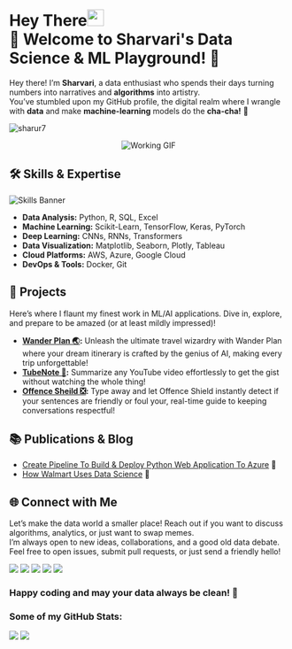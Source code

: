 # Hey There<img src="https://github.com/sharur7/sharur7-profile-readme/blob/master/wave.gif" width="30px"><br>🌟 Welcome to Sharvari's Data Science & ML Playground! 🌟
Hey there! I’m **Sharvari**, a data enthusiast who spends their days turning numbers into narratives and **algorithms** into artistry. <br>
You’ve stumbled upon my GitHub profile, the digital realm where I wrangle with **data** and make **machine-learning** models do the **cha-cha!** 💃

<p align="left"> <img src="https://komarev.com/ghpvc/?username=sharur7" alt="sharur7" /> </p> 

<div align="center">
  <img src="https://user-images.githubusercontent.com/74038190/212747903-e9bdf048-2dc8-41f9-b973-0e72ff07bfba.gif" alt="Working GIF"/>
</div>


## 🛠️ Skills & Expertise
![Skills Banner](https://github.com/Anmol-Baranwal/Cool-GIFs-For-GitHub/assets/74038190/d48893bd-0757-481c-8d7e-ba3e163feae7)
- **Data Analysis:** Python, R, SQL, Excel 
- **Machine Learning:** Scikit-Learn, TensorFlow, Keras, PyTorch 
- **Deep Learning:** CNNs, RNNs, Transformers 
- **Data Visualization:** Matplotlib, Seaborn, Plotly, Tableau 
- **Cloud Platforms:** AWS, Azure, Google Cloud 
- **DevOps & Tools:** Docker, Git

## 🚀 Projects

Here’s where I flaunt my finest work in ML/AI applications. Dive in, explore, and prepare to be amazed (or at least mildly impressed)!

- **[Wander Plan 🌏](https://wanderplan.streamlit.app/):** Unleash the ultimate travel wizardry with Wander Plan where your dream itinerary is crafted by the genius of AI, making every trip unforgettable!
- **[TubeNote 📝](https://tubenote.streamlit.app/):** Summarize any YouTube video effortlessly to get the gist without watching the whole thing!
- **[Offence Sheild ❎](https://offenceshield.vercel.app/):** Type away and let Offence Shield instantly detect if your sentences are friendly or foul your, real-time guide to keeping conversations respectful!

## 📚 Publications & Blog

- [Create Pipeline To Build & Deploy Python Web Application To Azure](https://sharur7.medium.com/create-pipeline-to-build-deploy-python-web-application-to-azure-eb71c14a34b3) 🔩
- [How Walmart Uses Data Science](https://sharur7.medium.com/how-walmart-uses-data-science-e82e707d0a1b) 🛒

## 🌐 Connect with Me

Let’s make the data world a smaller place! Reach out if you want to discuss algorithms, analytics, or just want to swap memes. <br> I’m always open to new ideas, collaborations, and a good old data debate. <br>Feel free to open issues, submit pull requests, or just send a friendly hello!

[<img src="https://img.shields.io/badge/twitter-%231DA1F2.svg?&style=for-the-badge&logo=X&logoColor=white" />](https://twitter.com/aree_yarr_sharu) 
[<img src="https://img.shields.io/badge/linkedin-%230077B5.svg?&style=for-the-badge&logo=linkedin&logoColor=white" />](https://www.linkedin.com/in/sharvari-raut-a62a99171/) 
[<img src ="https://img.shields.io/badge/Gmail-%23E4405F.svg?&style=for-the-badge&logo=gmail&logoColor=white">](mailto:contact.sharuraut7official@gmail.com)
[<img src ="https://img.shields.io/badge/Quora-%23E4405F.svg?&style=for-the-badge&logo=quora&logoColor=red%22">](https://www.quora.com/profile/Sharvari-Raut-5)
[<img src ="https://img.shields.io/badge/Medium-%23000000.svg?&style=for-the-badge&logo=medium&logoColor=white">](https://medium.com/@sharur7)



### Happy coding and may your data always be clean! 🚀


### Some of my GitHub Stats:
<p>
    <img src="https://github-readme-stats.vercel.app/api?username=sharur7&show_icons=true&theme=tokyonight&line_height=40">
    <img src="https://github-readme-stats.vercel.app/api/top-langs/?username=sharur7&theme=tokyonight">
</p>

